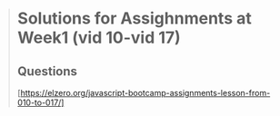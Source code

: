 > # Solutions for Assighnments at Week1 (vid 10-vid 17)
>
> ## Questions
>
> [https://elzero.org/javascript-bootcamp-assignments-lesson-from-010-to-017/]
